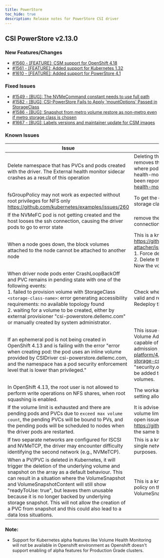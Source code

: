 ```yaml
---
title: PowerStore
toc_hide: true
description: Release notes for PowerStore CSI driver
---
```


## CSI PowerStore v2.13.0

### New Features/Changes

- [#1560 - [FEATURE]: CSM support for OpenShift 4.18](https://github.com/dell/csm/issues/1560)
- [#1561 - [FEATURE]: Added support for Kubernetes 1.32 ](https://github.com/dell/csm/issues/1561)
- [#1610 - [FEATURE]: Added support for PowerStore 4.1 ](https://github.com/dell/csm/issues/1610)

### Fixed Issues

- [#1549 - [BUG]: The NVMeCommand constant needs to use full path](https://github.com/dell/csm/issues/1549)
- [#1582 - [BUG]: CSI-PowerStore Fails to Apply 'mountOptions' Passed in StorageClass](https://github.com/dell/csm/issues/1582)
- [#1586 - [BUG]: Snapshot from metro volume restore as non-metro even if metro storage class is chosen](https://github.com/dell/csm/issues/1586)
- [#1667 - [BUG]: Labels versions and maintainer update for CSM images ](https://github.com/dell/csm/issues/1667)

### Known Issues

| Issue                                                                                                                                                                                                                                                                                                                                                                                                                                                                       | Resolution or workaround, if known                                                                                                                                                                                                                                                                                                                                                                                                                                                       |
|-----------------------------------------------------------------------------------------------------------------------------------------------------------------------------------------------------------------------------------------------------------------------------------------------------------------------------------------------------------------------------------------------------------------------------------------------------------------------------|------------------------------------------------------------------------------------------------------------------------------------------------------------------------------------------------------------------------------------------------------------------------------------------------------------------------------------------------------------------------------------------------------------------------------------------------------------------------------------------|
| Delete namespace that has PVCs and pods created with the driver. The External health monitor sidecar crashes as a result of this operation                                                                                                                                                                                                                                                                                                                                  | Deleting the namespace deletes the PVCs first and then removes the pods in the namespace. This brings a condition where pods exist without their PVCs and causes the external-health-monitor sidecar to crash. This is a known issue and has been reported at https://github.com/kubernetes-csi/external-health-monitor/issues/100 <br>                                                                                                                                                  |
| fsGroupPolicy may not work as expected without root privileges for NFS only<br/>https://github.com/kubernetes/examples/issues/260                                                                                                                                                                                                                                                                                                                                           | To get the desired behavior set "allowRoot: "true" in the storage class parameter                                                                                                                                                                                                                                                                                                                                                                                                        |
| If the NVMeFC pod is not getting created and the host looses the ssh connection, causing the driver pods to go to error state                                                                                                                                                                                                                                                                                                                                               | remove the nvme_tcp module from the host in case of NVMeFC connection                                                                                                                                                                                                                                                                                                                                                                                                                     |
| When a node goes down, the block volumes attached to the node cannot be attached to another node                                                                                                                                                                                                                                                                                                                                                                            | This is a known issue and has been reported at https://github.com/kubernetes-csi/external-attacher/issues/215. Workaround: <br /> 1. Force delete the pod running on the node that went down <br /> 2. Delete the volumeattachment to the node that went down. <br /> Now the volume can be attached to the new node.                                                                                                                                                                    |
| When driver node pods enter CrashLoopBackOff and PVC remains in pending state with one of the following events:<br /> 1. failed to provision volume with StorageClass `<storage-class-name>`: error generating accessibility requirements: no available topology found <br /> 2. waiting for a volume to be created, either by external provisioner "csi-powerstore.dellemc.com" or manually created by system administrator.                                               | Check whether all array details present in the secret file are valid and remove any invalid entries if present. <br/>Redeploy the driver.                                                                                                                                                                                                                                                                                                                                                |
| If an ephemeral pod is not being created in OpenShift 4.13 and is failing with the error "error when creating pod: the pod uses an inline volume provided by CSIDriver csi-powerstore.dellemc.com, and the namespace has a pod security enforcement level that is lower than privileged."                                                                                                                                                                                   | This issue occurs because OpenShift 4.13 introduced the CSI Volume Admission plugin to restrict the use of a CSI driver capable of provisioning CSI ephemeral volumes during pod admission https://docs.openshift.com/container-platform/4.13/storage/container_storage_interface/ephemeral-storage-csi-inline.html . Therefore, an additional label "security.openshift.io/csi-ephemeral-volume-profile" needs to be added to the CSIDriver object to support inline ephemeral volumes. |
| In OpenShift 4.13, the root user is not allowed to perform write operations on NFS shares, when root squashing is enabled.                                                                                                                                                                                                                                                                                                                                                  | The workaround for this issue is to disable root squashing by setting allowRoot: "true" in the NFS storage class.                                                                                                                                                                                                                                                                                                                                                                        |
| If the volume limit is exhausted and there are pending pods and PVCs due to `exceed max volume count`, the pending PVCs will be bound to PVs, and the pending pods will be scheduled to nodes when the driver pods are restarted.                                                                                                                                                                                                                                           | It is advised not to have any pending pods or PVCs once the volume limit per node is exhausted on a CSI Driver. There is an open issue reported with Kubernetes at https://github.com/kubernetes/kubernetes/issues/95911 with the same behavior.                                                                                                                                                                                                                                          |
| If two separate networks are configured for ISCSI and NVMeTCP, the driver may encounter difficulty identifying the second network (e.g., NVMeTCP).                                                                                                                                                                                                                                                                                                                          | This is a known issue, and the workaround involves creating a single network on the array to serve both ISCSI and NVMeTCP purposes.                                                                                                                                                                                                                                                                                                                                                      |
| When a PV/PVC is deleted in Kubernetes, it will trigger the deletion of the underlying volume and snapshot on the array as a default behaviour. This can result in a situation where the VolumeSnapshot and VolumeSnapshotContent will still show "readyToUse: true", but leaves them unusable because it is no longer backed by underlying storage snapshot. This will not allow the creation of a PVC from snapshot and this could also lead to a data loss situations.   | This is a known issue, and the workaround is use of **retain** policy on the various PV, VolumeSnapshot and VolumeSnapshotContent that you wish to use for cloning.                                                                                                                                                                                                                                                                                                                      |

### Note:

- Support for Kubernetes alpha features like Volume Health Monitoring will not be available in Openshift environment as Openshift doesn't support enabling of alpha features for Production Grade clusters.
